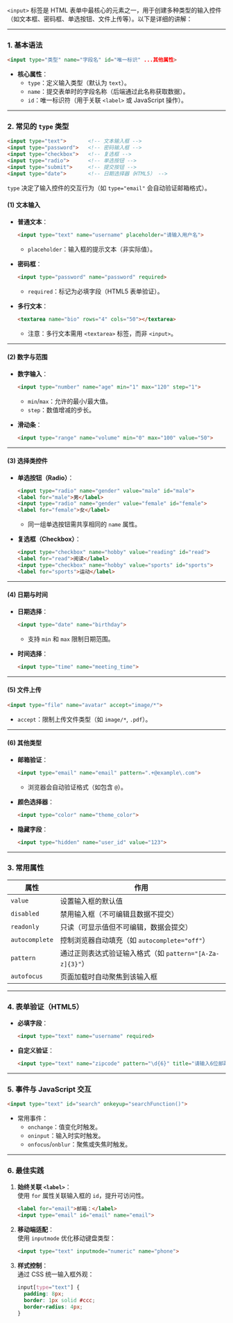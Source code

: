 `<input>` 标签是 HTML 表单中最核心的元素之一，用于创建多种类型的输入控件（如文本框、密码框、单选按钮、文件上传等）。以下是详细的讲解：

---

### **1. 基本语法**
```html
<input type="类型" name="字段名" id="唯一标识" ...其他属性>
```
- **核心属性**：
  - `type`：定义输入类型（默认为 `text`）。
  - `name`：提交表单时的字段名称（后端通过此名称获取数据）。
  - `id`：唯一标识符（用于关联 `<label>` 或 JavaScript 操作）。

---

### **2. 常见的 `type` 类型**
```html
<input type="text">       <!-- 文本输入框 -->
<input type="password">   <!-- 密码输入框 -->
<input type="checkbox">   <!-- 复选框 -->
<input type="radio">      <!-- 单选按钮 -->
<input type="submit">     <!-- 提交按钮 -->
<input type="date">       <!-- 日期选择器（HTML5） -->
```

`type` 决定了输入控件的交互行为（如 `type="email"` 会自动验证邮箱格式）。

#### **(1) 文本输入**
- **普通文本**：
  ```html
  <input type="text" name="username" placeholder="请输入用户名">
  ```
  - `placeholder`：输入框的提示文本（非实际值）。

- **密码框**：
  ```html
  <input type="password" name="password" required>
  ```
  - `required`：标记为必填字段（HTML5 表单验证）。

- **多行文本**：
  ```html
  <textarea name="bio" rows="4" cols="50"></textarea>
  ```
  - 注意：多行文本需用 `<textarea>` 标签，而非 `<input>`。

---

#### **(2) 数字与范围**
- **数字输入**：
  ```html
  <input type="number" name="age" min="1" max="120" step="1">
  ```
  - `min`/`max`：允许的最小/最大值。
  - `step`：数值增减的步长。

- **滑动条**：
  ```html
  <input type="range" name="volume" min="0" max="100" value="50">
  ```

---

#### **(3) 选择类控件**
- **单选按钮（Radio）**：
  ```html
  <input type="radio" name="gender" value="male" id="male">
  <label for="male">男</label>
  <input type="radio" name="gender" value="female" id="female">
  <label for="female">女</label>
  ```
  - 同一组单选按钮需共享相同的 `name` 属性。

- **复选框（Checkbox）**：
  ```html
  <input type="checkbox" name="hobby" value="reading" id="read">
  <label for="read">阅读</label>
  <input type="checkbox" name="hobby" value="sports" id="sports">
  <label for="sports">运动</label>
  ```

---

#### **(4) 日期与时间**
- **日期选择**：
  ```html
  <input type="date" name="birthday">
  ```
  - 支持 `min` 和 `max` 限制日期范围。

- **时间选择**：
  ```html
  <input type="time" name="meeting_time">
  ```

---

#### **(5) 文件上传**
```html
<input type="file" name="avatar" accept="image/*">
```
- `accept`：限制上传文件类型（如 `image/*`, `.pdf`）。

---

#### **(6) 其他类型**
- **邮箱验证**：
  ```html
  <input type="email" name="email" pattern=".+@example\.com">
  ```
  - 浏览器会自动验证格式（如包含 `@`）。

- **颜色选择器**：
  ```html
  <input type="color" name="theme_color">
  ```

- **隐藏字段**：
  ```html
  <input type="hidden" name="user_id" value="123">
  ```

---

### **3. 常用属性**
| **属性**         | **作用**                                                                 |
|------------------|-------------------------------------------------------------------------|
| `value`          | 设置输入框的默认值                                                       |
| `disabled`       | 禁用输入框（不可编辑且数据不提交）                                         |
| `readonly`       | 只读（可显示值但不可编辑，数据会提交）                                     |
| `autocomplete`   | 控制浏览器自动填充（如 `autocomplete="off"`）                            |
| `pattern`        | 通过正则表达式验证输入格式（如 `pattern="[A-Za-z]{3}"`）                 |
| `autofocus`      | 页面加载时自动聚焦到该输入框                                              |

---

### **4. 表单验证（HTML5）**
- **必填字段**：
  ```html
  <input type="text" name="username" required>
  ```
- **自定义验证**：
  ```html
  <input type="text" name="zipcode" pattern="\d{6}" title="请输入6位邮政编码">
  ```

---

### **5. 事件与 JavaScript 交互**
```html
<input type="text" id="search" onkeyup="searchFunction()">
```
- 常用事件：
  - `onchange`：值变化时触发。
  - `oninput`：输入时实时触发。
  - `onfocus`/`onblur`：聚焦或失焦时触发。

---

### **6. 最佳实践**
1. **始终关联 `<label>`**：  
   使用 `for` 属性关联输入框的 `id`，提升可访问性。
   ```html
   <label for="email">邮箱：</label>
   <input type="email" id="email" name="email">
   ```

2. **移动端适配**：  
   使用 `inputmode` 优化移动键盘类型：
   ```html
   <input type="text" inputmode="numeric" name="phone">
   ```

3. **样式控制**：  
   通过 CSS 统一输入框外观：
   ```css
   input[type="text"] {
     padding: 8px;
     border: 1px solid #ccc;
     border-radius: 4px;
   }
   ```

